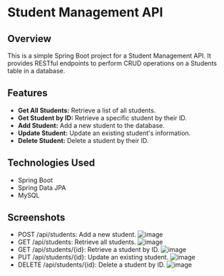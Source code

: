 # Student Management API

## Overview

This is a simple Spring Boot project for a Student Management API. It provides RESTful endpoints to perform CRUD operations on a Students table in a database.

## Features

- **Get All Students:** Retrieve a list of all students.
- **Get Student by ID:** Retrieve a specific student by their ID.
- **Add Student:** Add a new student to the database.
- **Update Student:** Update an existing student's information.
- **Delete Student:** Delete a student by their ID.

## Technologies Used

- Spring Boot
- Spring Data JPA
- MySQL 


## Screenshots
- POST /api/students: Add a new student.
![image](https://github.com/navadkarsujit/StudentManagementAPI/assets/144350681/033c9896-3086-4c2e-a6eb-9f93db2057d7)
- GET /api/students: Retrieve all students.
![image](https://github.com/navadkarsujit/StudentManagementAPI/assets/144350681/6d79bba2-6961-49ae-84e7-72663d1fd490)
- GET /api/students/{id}: Retrieve a student by ID.
![image](https://github.com/navadkarsujit/StudentManagementAPI/assets/144350681/bfe89672-357d-41f5-84b3-09fc103c0503)
- PUT /api/students/{id}: Update an existing student.
![image](https://github.com/navadkarsujit/StudentManagementAPI/assets/144350681/33323426-e930-4827-858b-6726fba4087f)
- DELETE /api/students/{id}: Delete a student by ID.
![image](https://github.com/navadkarsujit/StudentManagementAPI/assets/144350681/86dbd7b0-cc5c-47e4-9105-469ae0513ae1)
